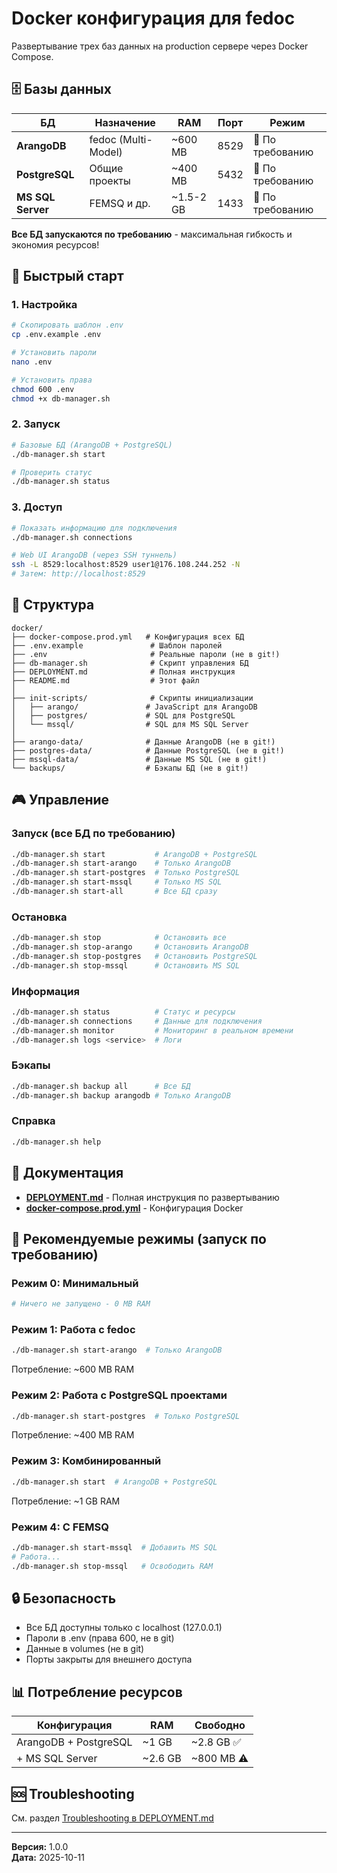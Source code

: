 # Docker конфигурация для fedoc

Развертывание трех баз данных на production сервере через Docker Compose.

## 🗄️ Базы данных

| БД | Назначение | RAM | Порт | Режим |
|----|-----------|-----|------|-------|
| **ArangoDB** | fedoc (Multi-Model) | ~600 MB | 8529 | 🎯 По требованию |
| **PostgreSQL** | Общие проекты | ~400 MB | 5432 | 🎯 По требованию |
| **MS SQL Server** | FEMSQ и др. | ~1.5-2 GB | 1433 | 🎯 По требованию |

**Все БД запускаются по требованию** - максимальная гибкость и экономия ресурсов!

## 🚀 Быстрый старт

### 1. Настройка

```bash
# Скопировать шаблон .env
cp .env.example .env

# Установить пароли
nano .env

# Установить права
chmod 600 .env
chmod +x db-manager.sh
```

### 2. Запуск

```bash
# Базовые БД (ArangoDB + PostgreSQL)
./db-manager.sh start

# Проверить статус
./db-manager.sh status
```

### 3. Доступ

```bash
# Показать информацию для подключения
./db-manager.sh connections

# Web UI ArangoDB (через SSH туннель)
ssh -L 8529:localhost:8529 user1@176.108.244.252 -N
# Затем: http://localhost:8529
```

## 📁 Структура

```
docker/
├── docker-compose.prod.yml   # Конфигурация всех БД
├── .env.example               # Шаблон паролей
├── .env                       # Реальные пароли (не в git!)
├── db-manager.sh              # Скрипт управления БД
├── DEPLOYMENT.md              # Полная инструкция
├── README.md                  # Этот файл
│
├── init-scripts/              # Скрипты инициализации
│   ├── arango/               # JavaScript для ArangoDB
│   ├── postgres/             # SQL для PostgreSQL
│   └── mssql/                # SQL для MS SQL Server
│
├── arango-data/              # Данные ArangoDB (не в git!)
├── postgres-data/            # Данные PostgreSQL (не в git!)
├── mssql-data/               # Данные MS SQL (не в git!)
└── backups/                  # Бэкапы БД (не в git!)
```

## 🎮 Управление

### Запуск (все БД по требованию)
```bash
./db-manager.sh start           # ArangoDB + PostgreSQL
./db-manager.sh start-arango    # Только ArangoDB
./db-manager.sh start-postgres  # Только PostgreSQL
./db-manager.sh start-mssql     # Только MS SQL
./db-manager.sh start-all       # Все БД сразу
```

### Остановка
```bash
./db-manager.sh stop            # Остановить все
./db-manager.sh stop-arango     # Остановить ArangoDB
./db-manager.sh stop-postgres   # Остановить PostgreSQL
./db-manager.sh stop-mssql      # Остановить MS SQL
```

### Информация
```bash
./db-manager.sh status          # Статус и ресурсы
./db-manager.sh connections     # Данные для подключения
./db-manager.sh monitor         # Мониторинг в реальном времени
./db-manager.sh logs <service>  # Логи
```

### Бэкапы
```bash
./db-manager.sh backup all      # Все БД
./db-manager.sh backup arangodb # Только ArangoDB
```

### Справка
```bash
./db-manager.sh help
```

## 📖 Документация

- **[DEPLOYMENT.md](DEPLOYMENT.md)** - Полная инструкция по развертыванию
- **[docker-compose.prod.yml](docker-compose.prod.yml)** - Конфигурация Docker

## 🔧 Рекомендуемые режимы (запуск по требованию)

### Режим 0: Минимальный
```bash
# Ничего не запущено - 0 MB RAM
```

### Режим 1: Работа с fedoc
```bash
./db-manager.sh start-arango  # Только ArangoDB
```
Потребление: ~600 MB RAM

### Режим 2: Работа с PostgreSQL проектами
```bash
./db-manager.sh start-postgres  # Только PostgreSQL
```
Потребление: ~400 MB RAM

### Режим 3: Комбинированный
```bash
./db-manager.sh start  # ArangoDB + PostgreSQL
```
Потребление: ~1 GB RAM

### Режим 4: С FEMSQ
```bash
./db-manager.sh start-mssql  # Добавить MS SQL
# Работа...
./db-manager.sh stop-mssql   # Освободить RAM
```

## 🔒 Безопасность

- Все БД доступны только с localhost (127.0.0.1)
- Пароли в .env (права 600, не в git)
- Данные в volumes (не в git)
- Порты закрыты для внешнего доступа

## 📊 Потребление ресурсов

| Конфигурация | RAM | Свободно |
|-------------|-----|----------|
| ArangoDB + PostgreSQL | ~1 GB | ~2.8 GB ✅ |
| + MS SQL Server | ~2.6 GB | ~800 MB ⚠️ |

## 🆘 Troubleshooting

См. раздел [Troubleshooting в DEPLOYMENT.md](DEPLOYMENT.md#8-troubleshooting)

---

**Версия:** 1.0.0  
**Дата:** 2025-10-11

